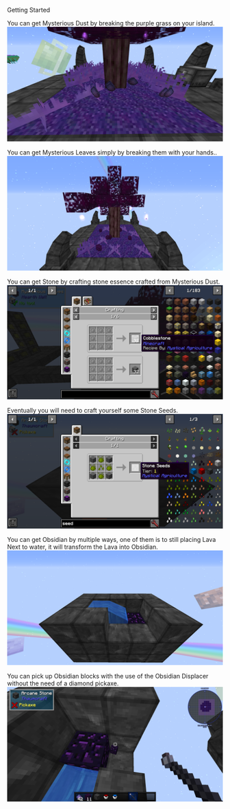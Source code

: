 Getting Started

You can get Mysterious Dust by breaking the purple grass on your island.
![](dust.png)


You can get Mysterious Leaves simply by breaking them with your hands..
![](leaves.png)


You can get Stone by crafting stone essence crafted from Mysterious Dust.
![](stone.png)


Eventually you will need to craft yourself some Stone Seeds.
![](stone_seeds.png)


You can get Obsidian by multiple ways, one of them is to still placing Lava Next to water, it will transform the Lava into Obsidian.
![](obs.png)


You can pick up Obsidian blocks with the use of the Obsidian Displacer without the need of a diamond pickaxe.
![](displacer2.png)
